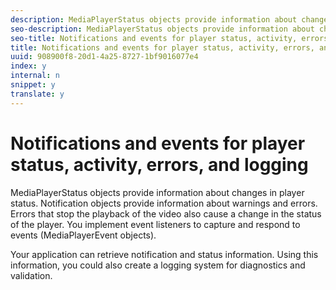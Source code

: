 ```yaml
---
description: MediaPlayerStatus objects provide information about changes in player status. Notification objects provide information about warnings and errors. Errors that stop the playback of the video also cause a change in the status of the player. You implement event listeners to capture and respond to events (MediaPlayerEvent objects).
seo-description: MediaPlayerStatus objects provide information about changes in player status. Notification objects provide information about warnings and errors. Errors that stop the playback of the video also cause a change in the status of the player. You implement event listeners to capture and respond to events (MediaPlayerEvent objects).
seo-title: Notifications and events for player status, activity, errors, and logging
title: Notifications and events for player status, activity, errors, and logging
uuid: 908900f8-20d1-4a25-8727-1bf9016077e4
index: y
internal: n
snippet: y
translate: y
---
```


# Notifications and events for player status, activity, errors, and logging

MediaPlayerStatus objects provide information about changes in player status. Notification objects provide information about warnings and errors. Errors that stop the playback of the video also cause a change in the status of the player. You implement event listeners to capture and respond to events (MediaPlayerEvent objects).

Your application can retrieve notification and status information. Using this information, you could also create a logging system for diagnostics and validation. 
